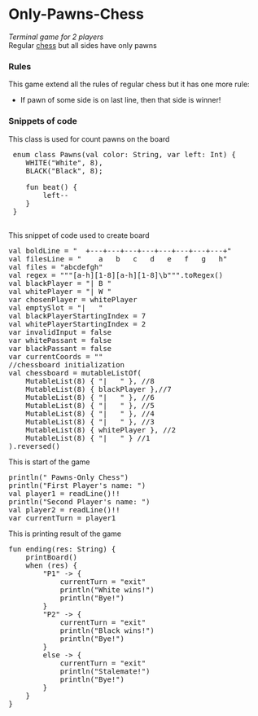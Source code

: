 <h1>Only-Pawns-Chess</h1>
<i>Terminal game for 2 players</i><br>
Regular <a href="https://en.wikipedia.org/wiki/Chess" >chess</a> but all sides have only pawns<br>
<h3>Rules</h3>
<p>This game extend all the rules of regular chess but it has one more rule:</p>
<ul>
  <li>If pawn of some side is on last line, then that side is winner!</li>
</ul>

<h3>Snippets of code</h3>

This class is used for count pawns on the board

<pre lang="kotlin">
 enum class Pawns(val color: String, var left: Int) {
    WHITE("White", 8),
    BLACK("Black", 8);

    fun beat() {
        left--
    }
 }
 
</pre>

This snippet of code used to create board

<pre lang="kotlin">
val boldLine = "  +---+---+---+---+---+---+---+---+"
val filesLine = "    a   b   c   d   e   f   g   h"
val files = "abcdefgh"
val regex = """[a-h][1-8][a-h][1-8]\b""".toRegex()
val blackPlayer = "| B "
val whitePlayer = "| W "
var chosenPlayer = whitePlayer
val emptySlot = "|   "
val blackPlayerStartingIndex = 7
val whitePlayerStartingIndex = 2
var invalidInput = false
var whitePassant = false
var blackPassant = false
var currentCoords = ""
//chessboard initialization
val chessboard = mutableListOf(
    MutableList(8) { "|   " }, //8
    MutableList(8) { blackPlayer },//7
    MutableList(8) { "|   " }, //6
    MutableList(8) { "|   " }, //5
    MutableList(8) { "|   " }, //4
    MutableList(8) { "|   " }, //3
    MutableList(8) { whitePlayer }, //2
    MutableList(8) { "|   " } //1
).reversed()
</pre>

This is start of the game

<pre lang="kotlin">
println(" Pawns-Only Chess")
println("First Player's name: ")
val player1 = readLine()!!
println("Second Player's name: ")
val player2 = readLine()!!
var currentTurn = player1
</pre>

This is printing result of the game

<pre lang="kotlin">
fun ending(res: String) {
    printBoard()
    when (res) {
        "P1" -> {
            currentTurn = "exit"
            println("White wins!")
            println("Bye!")
        }
        "P2" -> {
            currentTurn = "exit"
            println("Black wins!")
            println("Bye!")
        }
        else -> {
            currentTurn = "exit"
            println("Stalemate!")
            println("Bye!")
        }
    }
}
</pre>
